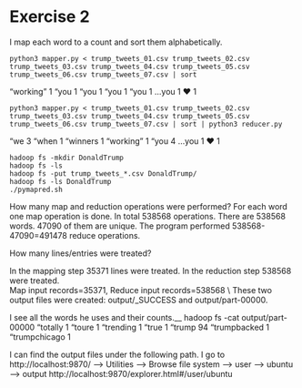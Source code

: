 # Exercise 2
I map each word to a count and sort them alphabetically.
```
python3 mapper.py < trump_tweets_01.csv trump_tweets_02.csv trump_tweets_03.csv trump_tweets_04.csv trump_tweets_05.csv trump_tweets_06.csv trump_tweets_07.csv | sort
```

“working”	1
“you	1
“you	1
“you	1
“you	1
…you	1
❤️	1

```
python3 mapper.py < trump_tweets_01.csv trump_tweets_02.csv trump_tweets_03.csv trump_tweets_04.csv trump_tweets_05.csv trump_tweets_06.csv trump_tweets_07.csv | sort | python3 reducer.py
```

“we	3
“when	1
“winners	1
“working”	1
“you	4
…you	1
❤️	1

```
hadoop fs -mkdir DonaldTrump
hadoop fs -ls
hadoop fs -put trump_tweets_*.csv DonaldTrump/
hadoop fs -ls DonaldTrump
./pymapred.sh
```

How many map and reduction operations were performed?
For each word one map operation is done. In total 538568 operations. There are 538568 words. 47090 of them are unique. The program performed 538568-47090=491478 reduce operations.

How many lines/entries were treated?

In the mapping step 35371 lines were treated. In the reduction step 538568 were treated. <br>
Map input records=35371, Reduce input records=538568 \\
These two output files were created: output/_SUCCESS and output/part-00000.

I see all the words he uses and their counts.__
hadoop fs -cat output/part-00000
“totally	1
“toure	1
“trending	1
“true	1
“trump	94
“trumpbacked	1
“trumpchicago	1

I can find the output files under the following path.
I go to http://localhost:9870/ --> Utilities --> Browse file system --> user --> ubuntu --> output
http://localhost:9870/explorer.html#/user/ubuntu
